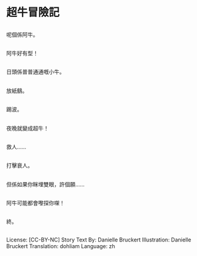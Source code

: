 # 超牛冒險記

##
呢個係阿牛。

##
阿牛好有型！

##
日頭係普普通通嘅小牛。

##
放紙鷂。

##
踢波。

##
夜晚就變成超牛！

##
救人……

##
打擊衰人。

##
但係如果你眯埋雙眼，許個願……

##
阿牛可能都會嚟探你㗎！

##
終。

##
License: [CC-BY-NC]
Story Text By: Danielle Bruckert
Illustration: Danielle Bruckert
Translation: dohliam
Language: zh
